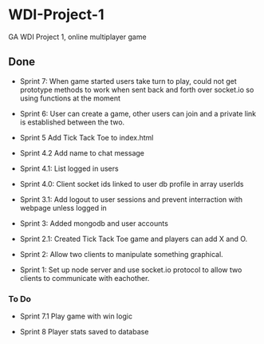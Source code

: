 # WDI-Project-1
GA WDI Project 1, online multiplayer game

## Done 

* Sprint 7:
When game started users take turn to play, could not get prototype methods to work when sent back and forth over socket.io so using functions at the moment

* Sprint 6:
User can create a game, other users can join and a private link is established between the two.

* Sprint 5
Add Tick Tack Toe to index.html

* Sprint 4.2
Add name to chat message

* Sprint 4.1:
List logged in users

* Sprint 4.0:
Client socket ids linked to user db profile in array userIds

* Sprint 3.1:
Add logout to user sessions and prevent interraction with webpage unless logged in

* Sprint 3:
Added mongodb and user accounts

* Sprint 2.1:
Created Tick Tack Toe game and players can add X and O.

* Sprint 2:
Allow two clients to manipulate something graphical.

* Sprint 1:
Set up node server and use socket.io protocol to allow two clients to communicate with eachother.


### To Do

* Sprint 7.1
Play game with win logic

* Sprint 8
Player stats saved to database
